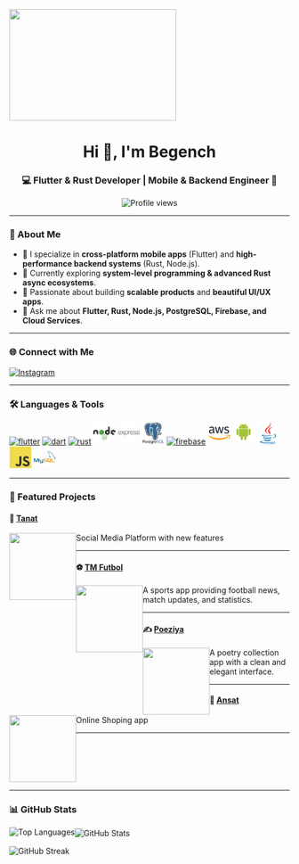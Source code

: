 <img align="center" src="https://cdn.pixabay.com/photo/2019/06/22/14/06/mountain-4291627_1280.png" alt="" height="200" width="300" />


<h1 align="center">Hi 👋, I'm Begench</h1>
<h3 align="center">💻 Flutter & Rust Developer | Mobile & Backend Engineer 🚀</h3>


<p align="center">
  <img src="https://komarev.com/ghpvc/?username=mbegench&label=Profile%20views&color=0e75b6&style=flat" alt="Profile views" />
</p>

---

### 🚀 About Me  
- 🔭 I specialize in **cross-platform mobile apps** (Flutter) and **high-performance backend systems** (Rust, Node.js).  
- 🌱 Currently exploring **system-level programming & advanced Rust async ecosystems**.  
- 🎯 Passionate about building **scalable products** and **beautiful UI/UX apps**.  
- 💬 Ask me about **Flutter, Rust, Node.js, PostgreSQL, Firebase, and Cloud Services**.  

---

### 🌐 Connect with Me  
<p align="left">
  <a href="https://instagram.com/mister_begench" target="blank">
    <img align="center" src="https://raw.githubusercontent.com/rahuldkjain/github-profile-readme-generator/master/src/images/icons/Social/instagram.svg" alt="Instagram" height="30" width="40" />
  </a>
</p>

---

### 🛠️ Languages & Tools  
<p align="left">
  <a href="https://flutter.dev" target="_blank"><img src="https://www.vectorlogo.zone/logos/flutterio/flutterio-icon.svg" alt="flutter" width="40" height="40"/></a>
  <a href="https://dart.dev" target="_blank"><img src="https://www.vectorlogo.zone/logos/dartlang/dartlang-icon.svg" alt="dart" width="40" height="40"/></a>
  <a href="https://www.rust-lang.org" target="_blank"><img src="https://upload.wikimedia.org/wikipedia/commons/thumb/0/0f/Original_Ferris.svg/1024px-Original_Ferris.svg.png?20190503092623" alt="rust" width="40" height="40"/></a>
  <a href="https://nodejs.org" target="_blank"><img src="https://raw.githubusercontent.com/devicons/devicon/master/icons/nodejs/nodejs-original-wordmark.svg" alt="nodejs" width="40" height="40"/></a>
  <a href="https://expressjs.com" target="_blank"><img src="https://raw.githubusercontent.com/devicons/devicon/master/icons/express/express-original-wordmark.svg" alt="express" width="40" height="40"/></a>
  <a href="https://www.postgresql.org" target="_blank"><img src="https://raw.githubusercontent.com/devicons/devicon/master/icons/postgresql/postgresql-original-wordmark.svg" alt="postgresql" width="40" height="40"/></a>
  <a href="https://firebase.google.com/" target="_blank"><img src="https://www.vectorlogo.zone/logos/firebase/firebase-icon.svg" alt="firebase" width="40" height="40"/></a>
  <a href="https://aws.amazon.com" target="_blank"><img src="https://raw.githubusercontent.com/devicons/devicon/master/icons/amazonwebservices/amazonwebservices-original-wordmark.svg" alt="aws" width="40" height="40"/></a>
  <a href="https://developer.android.com" target="_blank"><img src="https://raw.githubusercontent.com/devicons/devicon/master/icons/android/android-original-wordmark.svg" alt="android" width="40" height="40"/></a>
  <a href="https://www.java.com" target="_blank"><img src="https://raw.githubusercontent.com/devicons/devicon/master/icons/java/java-original.svg" alt="java" width="40" height="40"/></a>
  <a href="https://developer.mozilla.org/en-US/docs/Web/JavaScript" target="_blank"><img src="https://raw.githubusercontent.com/devicons/devicon/master/icons/javascript/javascript-original.svg" alt="javascript" width="40" height="40"/></a>
  <a href="https://www.mysql.com/" target="_blank"><img src="https://raw.githubusercontent.com/devicons/devicon/master/icons/mysql/mysql-original-wordmark.svg" alt="mysql" width="40" height="40"/></a>
</p>

---

### 📱 Featured Projects  

#### 🌟 [Tanat](https://play.google.com/store/search?q=tanat&c=apps)  
<img src="https://play-lh.googleusercontent.com/HcqjTMLQX-PEsi6M4DTrXmHt34V5V0AgmPWaJJEn4obWaDif4pGQKr2EeV7Ns4-APOWl=w480-h960" width="120" height="120" align="left" />  
Social Media Platform with new features  

---

#### ⚽ [TM Futbol](https://play.google.com/store/apps/details?id=com.izigroup.sportapp)  
<img src="https://play-lh.googleusercontent.com/y5yd-gvOnAHWvhY_sBjd13wjnLVJ15UTdToJPN565DBHGqpNCNWXx75lmVCO0SXDTNIo=w480-h960" width="120" height="120" align="left" />  
A sports app providing football news, match updates, and statistics.  

---

#### ✍️ [Poeziya](https://play.google.com/store/apps/details?id=com.izigroup.poeziya)  
<img src="https://play-lh.googleusercontent.com/Be7dxdcRyhUrFIDVTlC0YCL8O0nG5I6bikjT2z-bfSrZkDWi3nYSaJSh4NiPDOmqAb4=w480-h960" width="120" height="120" align="left" />  
A poetry collection app with a clean and elegant interface.  

---

#### 📖 [Ansat](https://play.google.com/store/apps/details?id=com.mbegench.ansat)  
<img src="https://play-lh.googleusercontent.com/Y9WEgtZorIAU7CjPmIXwIZlYqY_Y4Hzk3-MQtxxeQBqw7Mg6Iy_ku2VVRd3asbY4HTA=w480-h960" width="120" height="120" align="left" />  
Online Shoping app 

---

<br clear="left"/>

---

### 📊 GitHub Stats  
<p>
  <img align="left" src="https://github-readme-stats.vercel.app/api/top-langs?username=mbegench&show_icons=true&locale=en&layout=compact" alt="Top Languages" />
</p>

<p>
  <img align="center" src="https://github-readme-stats.vercel.app/api?username=mbegench&show_icons=true&locale=en" alt="GitHub Stats" />
</p>

<p>
  <img align="center" src="https://github-readme-streak-stats.herokuapp.com/?user=mbegench&" alt="GitHub Streak" />
</p>
